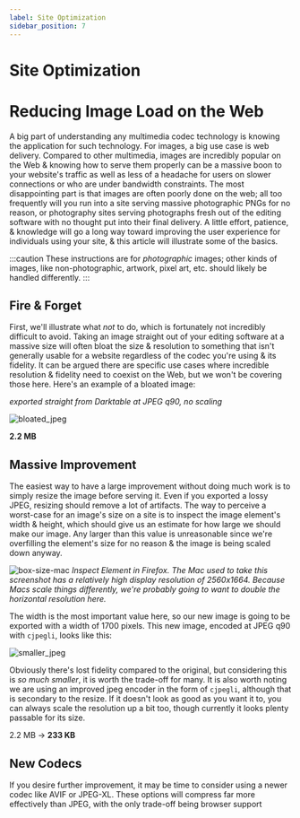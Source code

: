 ```yaml
---
label: Site Optimization
sidebar_position: 7
---
```


# Site Optimization

# Reducing Image Load on the Web

A big part of understanding any multimedia codec technology is knowing the application for such technology. For images, a big use case is web delivery. Compared to other multimedia, images are incredibly popular on the Web & knowing how to serve them properly can be a massive boon to your website's traffic as well as less of a headache for users on slower connections or who are under bandwidth constraints. The most disappointing part is that images are often poorly done on the web; all too frequently will you run into a site serving massive photographic PNGs for no reason, or photography sites serving photographs fresh out of the editing software with no thought put into their final delivery. A little effort, patience, & knowledge will go a long way toward improving the user experience for individuals using your site, & this article will illustrate some of the basics.

:::caution
These instructions are for *photographic* images; other kinds of images, like non-photographic, artwork, pixel art, etc. should likely be handled differently.
:::

## Fire & Forget

First, we'll illustrate what *not* to do, which is fortunately not incredibly difficult to avoid. Taking an image straight out of your editing software at a massive size will often bloat the size & resolution to something that isn't generally usable for a website regardless of the codec you're using & its fidelity. It can be argued there are specific use cases where incredible resolution & fidelity need to coexist on the Web, but we won't be covering those here. Here's an example of a bloated image:

*exported straight from Darktable at JPEG q90, no scaling*

![bloated_jpeg](/img/_DSC8466.jpg)

**2.2 MB**

## Massive Improvement

The easiest way to have a large improvement without doing much work is to simply resize the image before serving it. Even if you exported a lossy JPEG, resizing should remove a lot of artifacts. The way to perceive a worst-case for an image's size on a site is to inspect the image element's width & height, which should give us an estimate for how large we should make our image. Any larger than this value is unreasonable since we're overfilling the element's size for no reason & the image is being scaled down anyway.

![box-size-mac](/img/box-size-mac.avif)
*Inspect Element in Firefox. The Mac used to take this screenshot has a relatively high display resolution of 2560x1664. Because Macs scale things differently, we're probably going to want to double the horizontal resolution here.*

The width is the most important value here, so our new image is going to be exported with a width of 1700 pixels. This new image, encoded at JPEG q90 with `cjpegli`, looks like this:

![smaller_jpeg](/img/_DSC8466-smaller.jpg)

Obviously there's lost fidelity compared to the original, but considering this is *so much smaller*, it is worth the trade-off for many. It is also worth noting we are using an improved jpeg encoder in the form of `cjpegli`, although that is secondary to the resize. If it doesn't look as good as you want it to, you can always scale the resolution up a bit too, though currently it looks plenty passable for its size.

2.2 MB -> **233 KB**

## New Codecs

If you desire further improvement, it may be time to consider using a newer codec like AVIF or JPEG-XL. These options will compress far more effectively than JPEG, with the only trade-off being browser support
